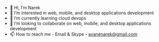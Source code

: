 - 👋 Hi, I’m Narek
- 👀 I’m interested in web, mobile, and desktop applications development
- 🌱 I’m currently learning cloud devops
- 💞️ I’m looking to collaborate on web, mobile, and desktop applications development
- 📫 How to reach me - Email & Skype - avanenarek@gmail.com
